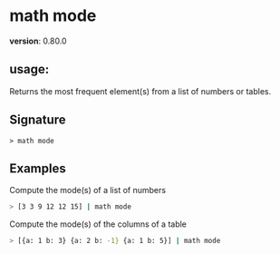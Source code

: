 # math mode

**version**: 0.80.0

## **usage**:

Returns the most frequent element(s) from a list of numbers or tables.

## Signature

`> math mode `

## Examples

Compute the mode(s) of a list of numbers

```bash
> [3 3 9 12 12 15] | math mode
```

Compute the mode(s) of the columns of a table

```bash
> [{a: 1 b: 3} {a: 2 b: -1} {a: 1 b: 5}] | math mode
```
